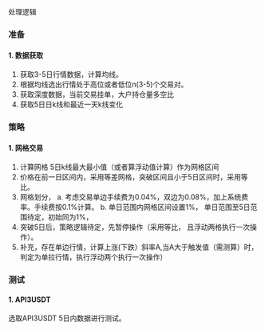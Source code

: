 处理逻辑


### 准备 
#### 1. 数据获取
1. 获取3-5日行情数据，计算均线。
2. 根据均线选出行情处于高位或者低位n(3-5)个交易对。
3. 获取深度数据，当前交易挂单，大户持仓量多空比
4. 获取5日日k线和最近一天k线变化

### 策略

#### 1. 网格交易
1. 计算网格 5日k线最大最小值（或者算浮动值计算）作为网格区间
2. 价格在前一日区间内，采用等差网格，突破区间且小于5日区间时，采用等比。
3. 网格划分，
    a. 考虑交易单边手续费为0.04%，双边为0.08%，加上系统费率。手续费按0.1%计算。
    b. 单日范围内网格区间设置1%， 单日范围至5日范围待定，初始同为1%，
3. 突破5日后，策略逻辑待定，先暂停操作（采用等比， 且浮动两格执行一次操作）。
4. 补充，存在单边行情，计算上涨(下跌）斜率A,当A大于触发值（需测算）时，判定为单拉行情，执行浮动两个执行一次操作）


### 测试

#### 1. API3USDT
选取API3USDT 5日内数据进行测试。